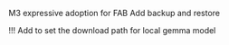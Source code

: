 M3 expressive adoption for FAB
Add backup and restore

!!! Add to set the download path for local gemma model
